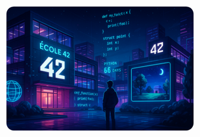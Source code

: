 <p align="center">
  <img src="https://raw.githubusercontent.com/be0x686172/be0x686172/refs/heads/main/42wallpaper.png" width="500" style="border-radius: 20px;">
</p>
